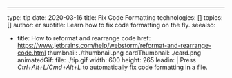 ---
type: tip
date: 2020-03-16
title: Fix Code Formatting
technologies: []
topics: []
author: er
subtitle: Learn how to fix code formatting on the fly.
seealso:
- title: How to reformat and rearrange code
  href: https://www.jetbrains.com/help/webstorm/reformat-and-rearrange-code.html
thumbnail: ./thumbnail.png
cardThumbnail: ./card.png
animatedGif:
  file: ./tip.gif
  width: 600
  height: 265
leadin: |
  Press *Ctrl+Alt+L/Cmd+Alt+L* to automatically fix code formatting in a file. 
